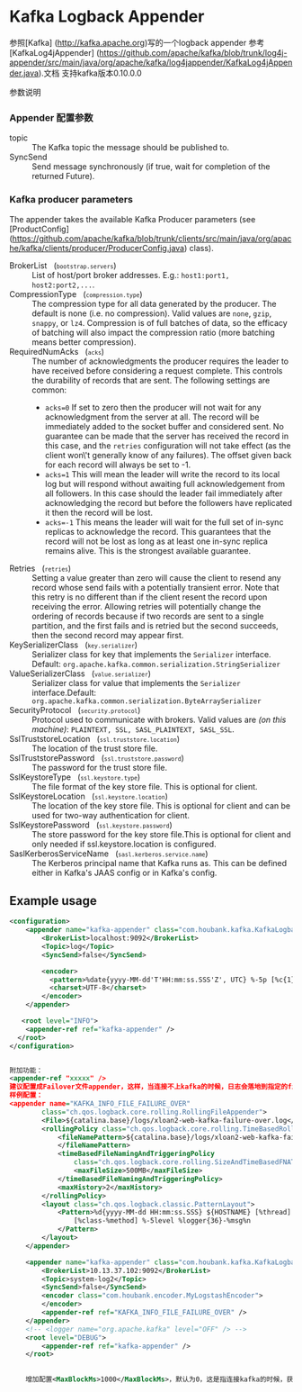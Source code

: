 Kafka Logback Appender
======================
参照[Kafka] (http://kafka.apache.org)写的一个logback appender
参考[KafkaLog4jAppender] (https://github.com/apache/kafka/blob/trunk/log4j-appender/src/main/java/org/apache/kafka/log4jappender/KafkaLog4jAppender.java).文档
支持kafka版本0.10.0.0


参数说明
### Appender 配置参数
<dl>
  <dt>topic</dt>
  <dd>The Kafka topic the message should be published to.</dd>

  <dt>SyncSend</dt>
  <dd>Send message synchronously (if true, wait for completion of the returned Future).</dd>
</dl>

### Kafka producer parameters

The appender takes the available Kafka Producer parameters (see [ProductConfig] (https://github.com/apache/kafka/blob/trunk/clients/src/main/java/org/apache/kafka/clients/producer/ProducerConfig.java) class).

<dl>
  <dt>BrokerList &nbsp; (<small></i><code>bootstrap.servers</code></i></small>)</dt>
  <dd>List of host/port broker addresses. E.g.: <code>host1:port1, host2:port2,...</code>.</dd>

  <dt>CompressionType &nbsp; (<small></i><code>compression.type</code></i></small>)</dt>
  <dd>The compression type for all data generated by the producer. The default is none (i.e. no compression). Valid  values are <code>none</code>, <code>gzip</code>, <code>snappy</code>, or <code>lz4</code>. Compression is of full batches of data, so the efficacy of batching will also impact the compression ratio (more batching means better compression).</dd>

  <dt>RequiredNumAcks &nbsp; (<small></i><code>acks</code></i></small>)</dt>
  <dd>The number of acknowledgments the producer requires the leader to have received before considering a request complete. This controls the  durability of records that are sent. The following settings are common:  <ul> <li><code>acks=0</code> If set to zero then the producer will not wait for any acknowledgment from the server at all. The record will be immediately added to the socket buffer and considered sent. No guarantee can be made that the server has received the record in this case, and the <code>retries</code> configuration will not take effect (as the client won\'t generally know of any failures). The offset given back for each record will always be set to -1. <li><code>acks=1</code> This will mean the leader will write the record to its local log but will respond without awaiting full acknowledgement from all followers. In this case should the leader fail immediately after acknowledging the record but before the followers have replicated it then the record will be lost. <li><code>acks=-1</code> This means the leader will wait for the full set of in-sync replicas to acknowledge the record. This guarantees that the record will not be lost as long as at least one in-sync replica remains alive. This is the strongest available guarantee.</ul></dd>

  <dt>Retries &nbsp; (<small></i><code>retries</code></i></small>)</dt>
  <dd>Setting a value greater than zero will cause the client to resend any record whose send fails with a potentially transient error. Note that this retry is no different than if the client resent the record upon receiving the error. Allowing retries will potentially change the ordering of records because if two records are sent to a single partition, and the first fails and is retried but the second succeeds, then the second record may appear first.</dd>

  <dt>KeySerializerClass &nbsp; (<small></i><code>key.serializer</code></i></small>)</dt>
  <dd>Serializer class for key that implements the <code>Serializer</code> interface. Default: <code>org.apache.kafka.common.serialization.StringSerializer</code></dd>

  <dt>ValueSerializerClass &nbsp; (<small></i><code>value.serializer</code></i></small>)</dt>
  <dd>Serializer class for value that implements the <code>Serializer</code> interface.Default: <code>org.apache.kafka.common.serialization.ByteArraySerializer</code></dd>

  <dt>SecurityProtocol &nbsp; (<small></i><code>security.protocol</code></i></small>)</dt>
  <dd>Protocol used to communicate with brokers. Valid values are <i>(on this machine)</i>: <code>PLAINTEXT, SSL, SASL_PLAINTEXT, SASL_SSL</code>.</dd>

  <dt>SslTruststoreLocation &nbsp; (<small></i><code>ssl.truststore.location</code></i></small>)</dt>
  <dd>The location of the trust store file.</dd>

  <dt>SslTruststorePassword &nbsp; (<small></i><code>ssl.truststore.password</code></i></small>)</dt>
  <dd>The password for the trust store file.</dd>

  <dt>SslKeystoreType &nbsp; (<small></i><code>ssl.keystore.type</code></i></small>)</dt>
  <dd>The file format of the key store file. This is optional for client.</dd>

  <dt>SslKeystoreLocation &nbsp; (<small></i><code>ssl.keystore.location</code></i></small>)</dt>
  <dd>The location of the key store file. This is optional for client and can be used for two-way authentication for client.</dd>

  <dt>SslKeystorePassword &nbsp; (<small></i><code>ssl.keystore.password</code></i></small>)</dt>
  <dd>The store password for the key store file.This is optional for client and only needed if ssl.keystore.location is configured.</dd>

  <dt>SaslKerberosServiceName &nbsp; (<small></i><code>sasl.kerberos.service.name</code></i></small>)</dt>
  <dd>The Kerberos principal name that Kafka runs as. This can be defined either in Kafka's JAAS config or in Kafka's config.</dd>

</dl>


## Example usage

```xml
<configuration>
    <appender name="kafka-appender" class="com.houbank.kafka.KafkaLogbackAppender">
        <BrokerList>localhost:9092</BrokerList>
        <Topic>log</Topic>
        <SyncSend>false</SyncSend>

        <encoder>
          <pattern>%date{yyyy-MM-dd'T'HH:mm:ss.SSS'Z', UTC} %-5p [%c{1}] %m</pattern>
          <charset>UTF-8</charset>
        </encoder>
    </appender>

   <root level="INFO">
    <appender-ref ref="kafka-appender" />
  </root>
</configuration>


附加功能：
<appender-ref "xxxxx" />
建议配置成Failover文件appender，这样，当连接不上kafka的时候，日志会落地到指定的file文件。
样例配置：
<appender name="KAFKA_INFO_FILE_FAILURE_OVER"
        class="ch.qos.logback.core.rolling.RollingFileAppender">
        <File>${catalina.base}/logs/xloan2-web-kafka-failure-over.log</File>
        <rollingPolicy class="ch.qos.logback.core.rolling.TimeBasedRollingPolicy">
            <fileNamePattern>${catalina.base}/logs/xloan2-web-kafka-failure-over-%d{yyyyMMdd}.log.%i
            </fileNamePattern>
            <timeBasedFileNamingAndTriggeringPolicy
                class="ch.qos.logback.core.rolling.SizeAndTimeBasedFNATP">
                <maxFileSize>500MB</maxFileSize>
            </timeBasedFileNamingAndTriggeringPolicy>
            <maxHistory>2</maxHistory>
        </rollingPolicy>
        <layout class="ch.qos.logback.classic.PatternLayout">
            <Pattern>%d{yyyy-MM-dd HH:mm:ss.SSS} ${HOSTNAME} [%thread]
                [%class-%method] %-5level %logger{36}-%msg%n
            </Pattern>
        </layout>
    </appender>

    <appender name="kafka-appender" class="com.houbank.kafka.KafkaLogbackAppender">
        <BrokerList>10.13.37.102:9092</BrokerList>
        <Topic>system-log2</Topic>
        <SyncSend>false</SyncSend>
        <encoder class="com.houbank.encoder.MyLogstashEncoder">
        </encoder>
        <appender-ref ref="KAFKA_INFO_FILE_FAILURE_OVER" />
    </appender>
    <!-- <logger name="org.apache.kafka" level="OFF" /> -->
    <root level="DEBUG">
        <appender-ref ref="kafka-appender" />
    </root>
    
    
    增加配置<MaxBlockMs>1000</MaxBlockMs>，默认为0，这是指连接kafka的时候，获取metadata的最长等待时间
